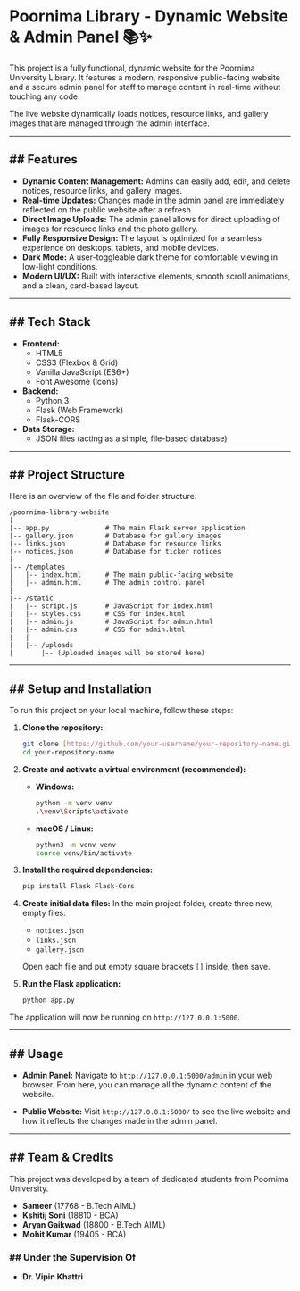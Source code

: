 # Poornima Library - Dynamic Website & Admin Panel 📚✨

This project is a fully functional, dynamic website for the Poornima University Library. It features a modern, responsive public-facing website and a secure admin panel for staff to manage content in real-time without touching any code.

The live website dynamically loads notices, resource links, and gallery images that are managed through the admin interface.

---
## ## Features

* **Dynamic Content Management:** Admins can easily add, edit, and delete notices, resource links, and gallery images.
* **Real-time Updates:** Changes made in the admin panel are immediately reflected on the public website after a refresh.
* **Direct Image Uploads:** The admin panel allows for direct uploading of images for resource links and the photo gallery.
* **Fully Responsive Design:** The layout is optimized for a seamless experience on desktops, tablets, and mobile devices.
* **Dark Mode:** A user-toggleable dark theme for comfortable viewing in low-light conditions.
* **Modern UI/UX:** Built with interactive elements, smooth scroll animations, and a clean, card-based layout.

---
## ## Tech Stack

* **Frontend:**
    * HTML5
    * CSS3 (Flexbox & Grid)
    * Vanilla JavaScript (ES6+)
    * Font Awesome (Icons)
* **Backend:**
    * Python 3
    * Flask (Web Framework)
    * Flask-CORS
* **Data Storage:**
    * JSON files (acting as a simple, file-based database)

---
## ## Project Structure

Here is an overview of the file and folder structure:

```
/poornima-library-website
|
|-- app.py              # The main Flask server application
|-- gallery.json        # Database for gallery images
|-- links.json          # Database for resource links
|-- notices.json        # Database for ticker notices
|
|-- /templates
|   |-- index.html      # The main public-facing website
|   |-- admin.html      # The admin control panel
|
|-- /static
|   |-- script.js       # JavaScript for index.html
|   |-- styles.css      # CSS for index.html
|   |-- admin.js        # JavaScript for admin.html
|   |-- admin.css       # CSS for admin.html
|   |
|   |-- /uploads
|       |-- (Uploaded images will be stored here)
```

---
## ## Setup and Installation

To run this project on your local machine, follow these steps:

1.  **Clone the repository:**
    ```bash
    git clone [https://github.com/your-username/your-repository-name.git](https://github.com/your-username/your-repository-name.git)
    cd your-repository-name
    ```

2.  **Create and activate a virtual environment (recommended):**
    * **Windows:**
        ```bash
        python -m venv venv
        .\venv\Scripts\activate
        ```
    * **macOS / Linux:**
        ```bash
        python3 -m venv venv
        source venv/bin/activate
        ```

3.  **Install the required dependencies:**
    ```bash
    pip install Flask Flask-Cors
    ```

4.  **Create initial data files:**
    In the main project folder, create three new, empty files:
    * `notices.json`
    * `links.json`
    * `gallery.json`

    Open each file and put empty square brackets `[]` inside, then save.

5.  **Run the Flask application:**
    ```bash
    python app.py
    ```

The application will now be running on `http://127.0.0.1:5000`.

---
## ## Usage

* **Admin Panel:** Navigate to `http://127.0.0.1:5000/admin` in your web browser. From here, you can manage all the dynamic content of the website.

* **Public Website:** Visit `http://127.0.0.1:5000/` to see the live website and how it reflects the changes made in the admin panel.

---
## ## Team & Credits

This project was developed by a team of dedicated students from Poornima University.

* **Sameer** (17768 - B.Tech AIML)
* **Kshitij Soni** (18810 - BCA)
* **Aryan Gaikwad** (18800 - B.Tech AIML)
* **Mohit Kumar** (19405 - BCA)

### ## Under the Supervision Of
* **Dr. Vipin Khattri**
